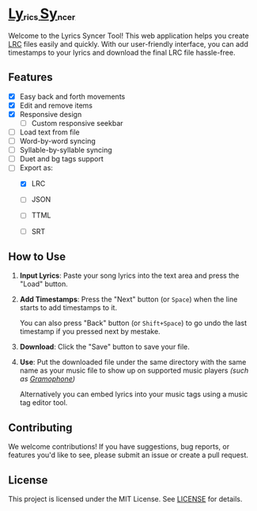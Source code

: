 
# [Ly<sub><sup><sub>rics </sub></sup></sub>Sy<sub><sup><sub>ncer</sub></sup></sub>](https://pxeemo.github.io/LySy)


Welcome to the Lyrics Syncer Tool! This web application helps you create [LRC](https://en.m.wikipedia.org/wiki/LRC_(file_format)) files easily and quickly. With our user-friendly interface, you can add timestamps to your lyrics and download the final LRC file hassle-free.


## Features


- [x] Easy back and forth movements
- [x] Edit and remove items
- [x] Responsive design 
    - [ ] Custom responsive seekbar
- [ ] Load text from file
- [ ] Word-by-word syncing
- [ ] Syllable-by-syllable syncing
- [ ] Duet and bg tags support
- [ ] Export as:
    - [x] LRC
    - [ ] JSON
    - [ ] TTML
    - [ ] SRT


## How to Use


1. **Input Lyrics**: Paste your song lyrics into the text area and press the "Load" button.
2. **Add Timestamps**: Press the "Next" button (or `Space`) when the line starts to add timestamps to it.


    You can also press "Back" button (or `Shift+Space`) to go undo the last timestamp if you pressed next by mestake.


3. **Download**: Click the "Save" button to save your file.
4. **Use**: Put the downloaded file under the same directory with the same name as your music file to show up on supported music players _(such as [Gramophone](https://github.com/AkaneTan/Gramophone))_

    Alternatively you can embed lyrics into your music tags using a music tag editor tool.


## Contributing


We welcome contributions! If you have suggestions, bug reports, or features you'd like to see, please submit an issue or create a pull request.


## License


This project is licensed under the MIT License. See [LICENSE](./LICENSE) for details.
